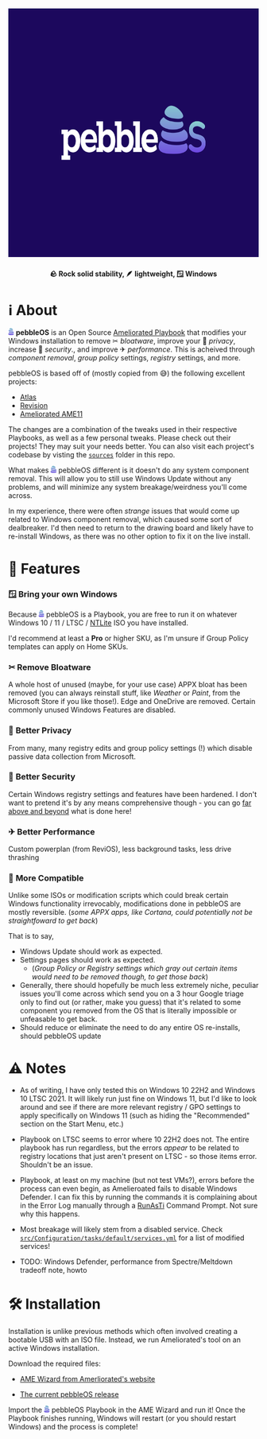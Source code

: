 <h3 align="center">
  <img alt="pebbleOS" src="logo.svg" height="500">
</h3>

<h4 align="center">
  🪨 Rock solid stability, 🪶 lightweight, 🪟 Windows
</h4>

# ℹ️ About

<img src="icon.svg" height="14" alt="pebbleOS icon"> **pebbleOS** is an Open Source [Ameliorated Playbook](https://ameliorated.io/) that modifies your Windows installation to remove ✂ _bloatware_, improve your 🔐 _privacy_, increase 🧱 _security_., and improve ✈ _performance_. This is acheived through _component removal_, _group policy_ settings, _registry_ settings, and more.

pebbleOS is based off of (mostly copied from 😅) the following excellent projects:

- [Atlas](https://github.com/Atlas-OS/Atlas/releases/latest)
- [Revision](https://github.com/meetrevision/playbook/releases/latest)
- [Ameliorated AME11](https://ameliorated.io/#:~:text=AME%2011)

The changes are a combination of the tweaks used in their respective Playbooks, as well as a few personal tweaks. Please check out their projects! They may suit your needs better. You can also visit each project's codebase by visting the [`sources`](./sources/) folder in this repo.

What makes <img src="icon.svg" height="14" alt="pebbleOS icon"> pebbleOS different is it doesn't do any system component removal. This will allow you to still use Windows Update without any problems, and will minimize any system breakage/weirdness you'll come across.

In my experience, there were often _strange_ issues that would come up related to Windows component removal, which caused some sort of dealbreaker. I'd then need to return to the drawing board and likely have to re-install Windows, as there was no other option to fix it on the live install.

# 🎨 Features

### 🪟 **Bring your own Windows**

Because <img src="icon.svg" height="14" alt="pebbleOS icon"> pebbleOS is a Playbook, you are free to run it on whatever Windows 10 / 11 / LTSC / [NTLite](https://www.ntlite.com/) ISO you have installed.

I'd recommend at least a **Pro** or higher SKU, as I'm unsure if Group Policy templates can apply on Home SKUs.

### ✂ **Remove Bloatware**

A whole host of unused (maybe, for your use case) APPX bloat has been removed (you can always reinstall stuff, like _Weather_ or _Paint_, from the Microsoft Store if you like those!). Edge and OneDrive are removed. Certain commonly unused Windows Features are disabled.

### 🔐 **Better Privacy**

From many, many registry edits and group policy settings (!) which disable passive data collection from Microsoft.

### 🧱 **Better Security**

Certain Windows registry settings and features have been hardened. I don't want to pretend it's by any means comprehensive though - you can go [far above and beyond](https://github.com/simeononsecurity/Standalone-Windows-STIG-Script) what is done here!

### ✈ **Better Performance**

Custom powerplan (from ReviOS), less background tasks, less drive thrashing

### 🔗 **More Compatible**

Unlike some ISOs or modification scripts which could break certain Windows functionality irrevocably, modifications done in pebbleOS are mostly reversible. (_some APPX apps, like Cortana, could potentially not be straightfoward to get back_)

That is to say,

- Windows Update should work as expected.
- Settings pages should work as expected.
  - (_Group Policy or Registry settings which gray out certain items would need to be removed though, to get those back_)
- Generally, there should hopefully be much less extremely niche, peculiar issues you'll come across which send you on a 3 hour Google triage only to find out (or rather, make you guess) that it's related to some component you removed from the OS that is literally impossible or unfeasable to get back.
- Should reduce or eliminate the need to do any entire OS re-installs, should pebbleOS update

# ⚠ Notes

- As of writing, I have only tested this on Windows 10 22H2 and Windows 10 LTSC 2021. It will likely run just fine on Windows 11, but I'd like to look around and see if there are more relevant registry / GPO settings to apply specifically on Windows 11 (such as hiding the "Recommended" section on the Start Menu, etc.)

- Playbook on LTSC seems to error where 10 22H2 does not. The entire playbook has run regardless, but the errors _appear_ to be related to registry locations that just aren't present on LTSC - so those items error. Shouldn't be an issue.

- Playbook, at least on my machine (but not test VMs?), errors before the process can even begin, as Amelieroated fails to disable Windows Defender. I can fix this by running the commands it is complaining about in the Error Log manually through a [RunAsTi](https://github.com/jschicht/RunAsTI) Command Prompt. Not sure why this happens.

- Most breakage will likely stem from a disabled service. Check [`src/Configuration/tasks/default/services.yml`](src/Configuration/tasks/default/services.yml) for a list of modified services!

- TODO: Windows Defender, performance from Spectre/Meltdown tradeoff note, howto

# 🛠️ Installation

Installation is unlike previous methods which often involved creating a bootable USB with an ISO file. Instead, we run Ameliorated's tool on an active Windows installation.

Download the required files:

- [AME Wizard from Amerliorated's website](https://ameliorated.io/)

- [The current pebbleOS release](https://github.com/pebble-os/pebble-os/releases/latest)

Import the <img src="icon.svg" height="14" alt="pebbleOS icon"> pebbleOS Playbook in the AME Wizard and run it! Once the Playbook finishes running, Windows will restart (or you should restart Windows) and the process is complete!
